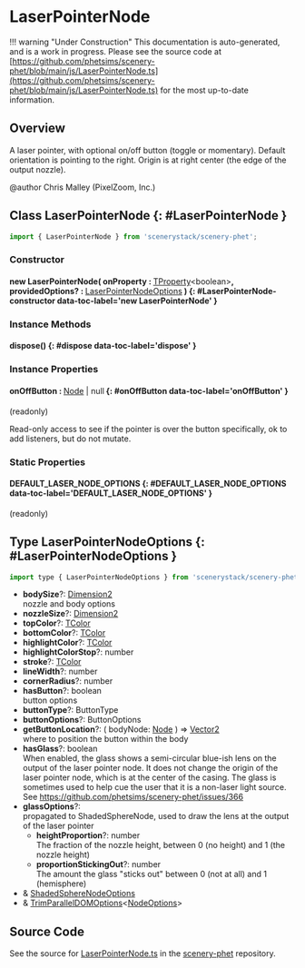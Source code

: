 # LaserPointerNode

!!! warning "Under Construction"
    This documentation is auto-generated, and is a work in progress. Please see the source code at
    [https://github.com/phetsims/scenery-phet/blob/main/js/LaserPointerNode.ts](https://github.com/phetsims/scenery-phet/blob/main/js/LaserPointerNode.ts) for the most up-to-date information.

## Overview

A laser pointer, with optional on/off button (toggle or momentary).
Default orientation is pointing to the right. Origin is at right center (the edge of the output nozzle).

@author Chris Malley (PixelZoom, Inc.)

## Class LaserPointerNode {: #LaserPointerNode }


```js
import { LaserPointerNode } from 'scenerystack/scenery-phet';
```
### Constructor

#### new LaserPointerNode( onProperty : <span style="font-weight: 400;">[TProperty](../axon/TProperty.md)&lt;<span style="color: hsla(calc(var(--md-hue) + 180deg),80%,40%,1);">boolean</span>&gt;</span>, providedOptions? : <span style="font-weight: 400;">[LaserPointerNodeOptions](../scenery-phet/LaserPointerNode.md#LaserPointerNodeOptions)</span> ) {: #LaserPointerNode-constructor data-toc-label='new LaserPointerNode' }

### Instance Methods

#### dispose() {: #dispose data-toc-label='dispose' }

### Instance Properties

#### onOffButton : <span style="font-weight: 400;">[Node](../scenery/Node.md) | <span style="color: hsla(calc(var(--md-hue) + 180deg),80%,40%,1);">null</span></span> {: #onOffButton data-toc-label='onOffButton' }

(readonly)

Read-only access to see if the pointer is over the button specifically, ok to add listeners, but do not mutate.

### Static Properties

#### DEFAULT_LASER_NODE_OPTIONS {: #DEFAULT_LASER_NODE_OPTIONS data-toc-label='DEFAULT_LASER_NODE_OPTIONS' }

(readonly)



## Type LaserPointerNodeOptions {: #LaserPointerNodeOptions }


```js
import type { LaserPointerNodeOptions } from 'scenerystack/scenery-phet';
```


- **bodySize**?: [Dimension2](../dot/Dimension2.md)
<br>  nozzle and body options
- **nozzleSize**?: [Dimension2](../dot/Dimension2.md)
- **topColor**?: [TColor](../scenery/TColor.md)
- **bottomColor**?: [TColor](../scenery/TColor.md)
- **highlightColor**?: [TColor](../scenery/TColor.md)
- **highlightColorStop**?: <span style="color: hsla(calc(var(--md-hue) + 180deg),80%,40%,1);">number</span>
- **stroke**?: [TColor](../scenery/TColor.md)
- **lineWidth**?: <span style="color: hsla(calc(var(--md-hue) + 180deg),80%,40%,1);">number</span>
- **cornerRadius**?: <span style="color: hsla(calc(var(--md-hue) + 180deg),80%,40%,1);">number</span>
- **hasButton**?: <span style="color: hsla(calc(var(--md-hue) + 180deg),80%,40%,1);">boolean</span>
<br>  button options
- **buttonType**?: ButtonType
- **buttonOptions**?: ButtonOptions
- **getButtonLocation**?: ( bodyNode: [Node](../scenery/Node.md) ) =&gt; [Vector2](../dot/Vector2.md)
<br>  where to position the button within the body
- **hasGlass**?: <span style="color: hsla(calc(var(--md-hue) + 180deg),80%,40%,1);">boolean</span>
<br>  When enabled, the glass shows a semi-circular blue-ish lens on the output of the laser pointer node.
  It does not change the origin of the laser pointer node, which is at the center of the casing.  The glass is
  sometimes used to help cue the user that it is a non-laser light source.
  See https://github.com/phetsims/scenery-phet/issues/366
- **glassOptions**?:
<br>  propagated to ShadedSphereNode, used to draw the lens at the output of the laser pointer
  - **heightProportion**?: <span style="color: hsla(calc(var(--md-hue) + 180deg),80%,40%,1);">number</span>
<br>    The fraction of the nozzle height, between 0 (no height) and 1 (the nozzle height)
  - **proportionStickingOut**?: <span style="color: hsla(calc(var(--md-hue) + 180deg),80%,40%,1);">number</span>
<br>    The amount the glass "sticks out" between 0 (not at all) and 1 (hemisphere)
- &amp; [ShadedSphereNodeOptions](../scenery-phet/ShadedSphereNode.md#ShadedSphereNodeOptions)
- &amp; [TrimParallelDOMOptions](../scenery/ParallelDOM.md#TrimParallelDOMOptions)&lt;[NodeOptions](../scenery/Node.md#NodeOptions)&gt;




## Source Code

See the source for [LaserPointerNode.ts](https://github.com/phetsims/scenery-phet/blob/main/js/LaserPointerNode.ts) in the [scenery-phet](https://github.com/phetsims/scenery-phet) repository.
